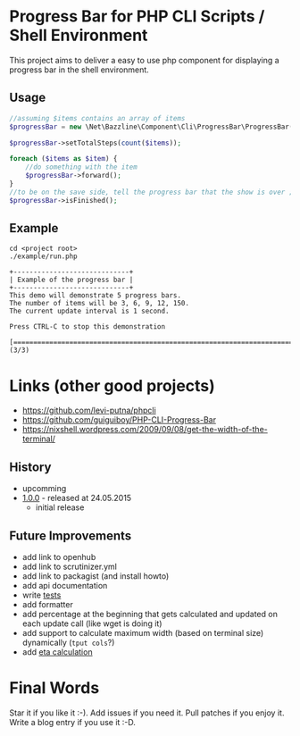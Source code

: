 # Progress Bar for PHP CLI Scripts / Shell Environment

This project aims to deliver a easy to use php component for displaying a progress bar in the shell environment.

## Usage

```php
//assuming $items contains an array of items
$progressBar = new \Net\Bazzline\Component\Cli\ProgressBar\ProgressBar();

$progressBar->setTotalSteps(count($items));

foreach ($items as $item) {
    //do something with the item
    $progressBar->forward();
}
//to be on the save side, tell the progress bar that the show is over ;-)
$progressBar->isFinished();
```

## Example

```
cd <project root>
./example/run.php

+-----------------------------+
| Example of the progress bar |
+-----------------------------+
This demo will demonstrate 5 progress bars.
The number of items will be 3, 6, 9, 12, 150.
The current update interval is 1 second.

Press CTRL-C to stop this demonstration

[========================================================================>] (3/3)
```

# Links (other good projects)

* https://github.com/levi-putna/phpcli
* https://github.com/guiguiboy/PHP-CLI-Progress-Bar
* https://nixshell.wordpress.com/2009/09/08/get-the-width-of-the-terminal/

## History

* upcomming
* [1.0.0](https://github.com/bazzline/php_component_cli_progress_bar/tree/1.0.0) - released at 24.05.2015
    * initial release

## Future Improvements

* add link to openhub
* add link to scrutinizer.yml
* add link to packagist (and install howto)
* add api documentation
* write [tests](https://github.com/guiguiboy/PHP-CLI-Progress-Bar/blob/master/test/ProgressBar/Test/ManagerTest.php)
* add formatter
* add percentage at the beginning that gets calculated and updated on each update call (like wget is doing it)
* add support to calculate maximum width (based on terminal size) dynamically (`tput cols`?)
* add [eta calculation](https://github.com/guiguiboy/PHP-CLI-Progress-Bar/issues/4)

# Final Words

Star it if you like it :-). Add issues if you need it. Pull patches if you enjoy it. Write a blog entry if you use it :-D.

